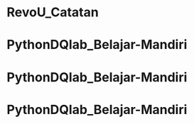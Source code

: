 # RevoU_Catatan
# PythonDQlab_Belajar-Mandiri
# PythonDQlab_Belajar-Mandiri
# PythonDQlab_Belajar-Mandiri

